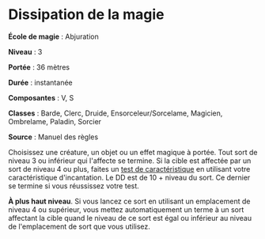 # Dissipation de la magie

**École de magie** : Abjuration

**Niveau** : 3

**Portée** : 36 mètres

**Durée** : instantanée

**Composantes** : V, S

**Classes** : Barde, Clerc, Druide, Ensorceleur/Sorcelame, Magicien, Ombrelame, Paladin, Sorcier

**Source** : Manuel des règles

Choisissez une créature, un objet ou un effet magique à portée. Tout sort de niveau 3 ou inférieur qui l'affecte se termine. Si la cible est affectée par un sort de niveau 4 ou plus, faites un [test de caractéristique](/utiliser-les-caracteristiques/#tests-de-caracteristique) en utilisant votre caractéristique d'incantation. Le DD est de 10 + niveau du sort. Ce dernier se termine si vous réussissez votre test.

**À plus haut niveau**. Si vous lancez ce sort en utilisant un emplacement de niveau 4 ou supérieur, vous mettez automatiquement un terme à un sort affectant la cible quand le niveau de ce sort est égal ou inférieur au niveau de l'emplacement de sort que vous utilisez.
